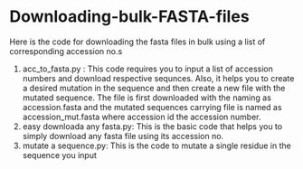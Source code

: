 # Downloading-bulk-FASTA-files
Here is the code for downloading the fasta files in bulk using a list of corresponding accession no.s
1) acc_to_fasta.py : This code requires you to input a list of accession numbers and download respective sequnces. Also, it helps you to create a desired mutation in the sequence and then create a new file with the mutated sequence. The file is first downloaded with the naming as accession.fasta and the mutated sequences carrying file is named as accession_mut.fasta where accession id the accession number.
2) easy downloada any fasta.py: This is the basic code that helps you to simply download any fasta file using its accession no.
3) mutate a sequence.py: This is the code to mutate a single residue in the sequence you input
